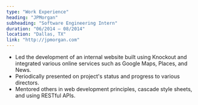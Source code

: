 ```yaml
---
type: "Work Experience"
heading: "JPMorgan"
subheading: "Software Engineering Intern"
duration: "06/2014 – 08/2014"
location: "Dallas, TX"
link: "http://jpmorgan.com"
---
```


+ Led the development of an internal website built using Knockout and integrated various online services such as Google Maps, Places, and News.
+ Periodically presented on project's status and progress to various directors. 
+ Mentored others in web development principles, cascade style sheets, and using RESTful APIs.